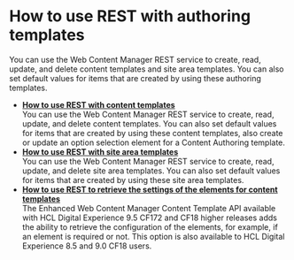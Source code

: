 # How to use REST with authoring templates

You can use the Web Content Manager REST service to create, read, update, and delete content templates and site area templates. You can also set default values for items that are created by using these authoring templates.

-   **[How to use REST with content templates](../wcm/wcm_rest_crud_cont_temp.md)**  
You can use the Web Content Manager REST service to create, read, update, and delete content templates. You can also set default values for items that are created by using these content templates, also create or update an option selection element for a Content Authoring template.
-   **[How to use REST with site area templates](../wcm/wcm_rest_crud_site_temp.md)**  
You can use the Web Content Manager REST service to create, read, update, and delete site area templates. You can also set default values for items that are created by using these site area templates.
-   **[How to use REST to retrieve the settings of the elements for content templates](../wcm/wcm_rest_elem_set_cont_temp.md)**  
The Enhanced Web Content Manager Content Template API available with HCL Digital Experience 9.5 CF172 and CF18 higher releases adds the ability to retrieve the configuration of the elements, for example, if an element is required or not. This option is also available to HCL Digital Experience 8.5 and 9.0 CF18 users.


